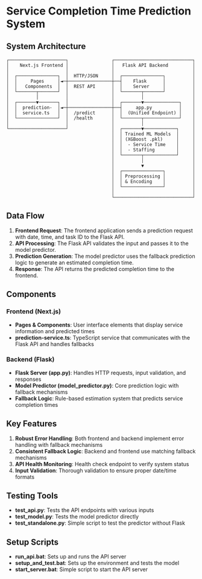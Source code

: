 # Service Completion Time Prediction System

## System Architecture

```
┌─────────────────────┐                ┌─────────────────────────────┐
│    Next.js Frontend │                │   Flask API Backend         │
│                     │                │                             │
│  ┌───────────────┐  │  HTTP/JSON     │  ┌───────────────┐          │
│  │     Pages     │◄─┼────────────────┼──┤    Flask      │          │
│  │   Components  │  │  REST API      │  │    Server     │          │
│  └───────┬───────┘  │                │  └───────┬───────┘          │
│          │          │                │          │                  │
│  ┌───────▼───────┐  │                │  ┌───────▼─────────────┐    │
│  │  prediction-  │◄─┼────────────────┼──┤     app.py          │    │
│  │  service.ts   │  │  /predict      │  │  (Unified Endpoint) │    │
│  └───────────────┘  │  /health       │  └───────┬─────────────┘    │
│                     │                │          │                  │
└─────────────────────┘                │  ┌───────▼────────────┐     │
                                       │  │ Trained ML Models  │     │
                                       │  │ (XGBoost .pkl)     │     │
                                       │  │  - Service Time    │     │
                                       │  │  - Staffing        │     │
                                       │  └───────┬────────────┘     │
                                       │          │                  │
                                       │          ▼                  │
                                       │  ┌───────────────┐          │
                                       │  │ Preprocessing │          │
                                       │  │ & Encoding    │          │
                                       │  └───────────────┘          │
                                       │                             │
                                       └─────────────────────────────┘
```

## Data Flow

1. **Frontend Request**: The frontend application sends a prediction request with date, time, and task ID to the Flask API.
2. **API Processing**: The Flask API validates the input and passes it to the model predictor.
3. **Prediction Generation**: The model predictor uses the fallback prediction logic to generate an estimated completion time.
4. **Response**: The API returns the predicted completion time to the frontend.

## Components

### Frontend (Next.js)

- **Pages & Components**: User interface elements that display service information and predicted times
- **prediction-service.ts**: TypeScript service that communicates with the Flask API and handles fallbacks

### Backend (Flask)

- **Flask Server (app.py)**: Handles HTTP requests, input validation, and responses
- **Model Predictor (model_predictor.py)**: Core prediction logic with fallback mechanisms
- **Fallback Logic**: Rule-based estimation system that predicts service completion times

## Key Features

1. **Robust Error Handling**: Both frontend and backend implement error handling with fallback mechanisms
2. **Consistent Fallback Logic**: Backend and frontend use matching fallback mechanisms
3. **API Health Monitoring**: Health check endpoint to verify system status
4. **Input Validation**: Thorough validation to ensure proper date/time formats

## Testing Tools

- **test_api.py**: Tests the API endpoints with various inputs
- **test_model.py**: Tests the model predictor directly
- **test_standalone.py**: Simple script to test the predictor without Flask

## Setup Scripts

- **run_api.bat**: Sets up and runs the API server
- **setup_and_test.bat**: Sets up the environment and tests the model
- **start_server.bat**: Simple script to start the API server
